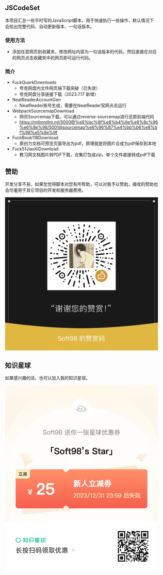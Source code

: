 ## JSCodeSet
本项目汇总一些平时写的JavaScript脚本，用于快速执行一些操作，默认情况下会给出完整代码、自动更新版本、一句话版本。
### 使用方法
- 添加任意网页到收藏夹，修改网址内容为一句话版本的代码，然后直接在对应的网页点击收藏夹中的网页即可运行代码。
### 简介
- FuckQuarkDownloads
  - 夸克网盘内文件网页端下载突破（已失效）
  - 夸克网盘分享链接下载（2023.7.17 新增）
- NeatReaderAccountGen
  - NeatReader账号生成，需要在NeatReader官网点击运行
- WebpackSourcemapDownload
  - 网页Sourcemap下载，可以通过reverse-sourcemap进行还原前端代码
  - https://mllmmllm.ml/5000@%e6%bc%8f%e6%b4%9e%e6%8c%96%e6%8e%98/5001@sourcemap%e6%96%87%e4%bb%b6%e8%bf%98%e5%8e%9f
- FuckBook118Download
  - 原创力文档可预览页面导出为pdf，原理就是将图片合成为pdf保存到本地
- Fuck51JiaoXiDownload
  - 教习网文档图片转PDF下载，合集打包成zip，单个文件直接转成pdf下载

## 赞助

开发分享不易，如果您觉得脚本对您有所帮助，可以对我予以赞助，接收的赞助也会尽量用于其它项目的开发和服务器费用。

![IMG_3842](./assets/IMG_3842.JPG)

## 知识星球

如果感兴趣的话，也可以加入我的知识星球。

![星球优惠券](./assets/星球优惠券.png)